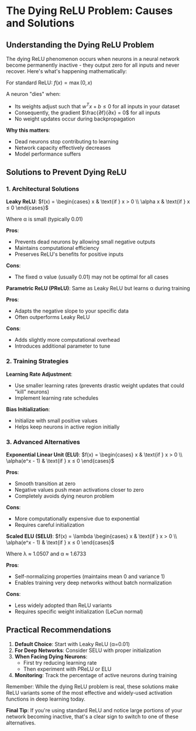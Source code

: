 # The Dying ReLU Problem: Causes and Solutions

## Understanding the Dying ReLU Problem

The dying ReLU phenomenon occurs when neurons in a neural network become permanently inactive - they output zero for all inputs and never recover. Here's what's happening mathematically:

For standard ReLU: $f(x) = \max(0, x)$

A neuron "dies" when:
- Its weights adjust such that $w^Tx + b ≤ 0$ for all inputs in your dataset
- Consequently, the gradient $\frac{∂f}{∂x} = 0$ for all inputs
- No weight updates occur during backpropagation

**Why this matters**:
- Dead neurons stop contributing to learning
- Network capacity effectively decreases
- Model performance suffers

## Solutions to Prevent Dying ReLU

### 1. Architectural Solutions

**Leaky ReLU**:
$f(x) = \begin{cases} 
x & \text{if } x > 0 \\
\alpha x & \text{if } x ≤ 0 
\end{cases}$

Where α is small (typically 0.01)

**Pros**:
- Prevents dead neurons by allowing small negative outputs
- Maintains computational efficiency
- Preserves ReLU's benefits for positive inputs

**Cons**:
- The fixed α value (usually 0.01) may not be optimal for all cases

**Parametric ReLU (PReLU)**:
Same as Leaky ReLU but learns α during training

**Pros**:
- Adapts the negative slope to your specific data
- Often outperforms Leaky ReLU

**Cons**:
- Adds slightly more computational overhead
- Introduces additional parameter to tune

### 2. Training Strategies

**Learning Rate Adjustment**:
- Use smaller learning rates (prevents drastic weight updates that could "kill" neurons)
- Implement learning rate schedules

**Bias Initialization**:
- Initialize with small positive values
- Helps keep neurons in active region initially

### 3. Advanced Alternatives

**Exponential Linear Unit (ELU)**:
$f(x) = \begin{cases} 
x & \text{if } x > 0 \\
\alpha(e^x - 1) & \text{if } x ≤ 0 
\end{cases}$

**Pros**:
- Smooth transition at zero
- Negative values push mean activations closer to zero
- Completely avoids dying neuron problem

**Cons**:
- More computationally expensive due to exponential
- Requires careful initialization

**Scaled ELU (SELU)**:
$f(x) = \lambda \begin{cases} 
x & \text{if } x > 0 \\
\alpha(e^x - 1) & \text{if } x ≤ 0 
\end{cases}$

Where λ ≈ 1.0507 and α ≈ 1.6733

**Pros**:
- Self-normalizing properties (maintains mean 0 and variance 1)
- Enables training very deep networks without batch normalization

**Cons**:
- Less widely adopted than ReLU variants
- Requires specific weight initialization (LeCun normal)

## Practical Recommendations

1. **Default Choice**: Start with Leaky ReLU (α=0.01)
2. **For Deep Networks**: Consider SELU with proper initialization
3. **When Facing Dying Neurons**:
   - First try reducing learning rate
   - Then experiment with PReLU or ELU
4. **Monitoring**: Track the percentage of active neurons during training

Remember: While the dying ReLU problem is real, these solutions make ReLU variants some of the most effective and widely-used activation functions in deep learning today.

**Final Tip**: If you're using standard ReLU and notice large portions of your network becoming inactive, that's a clear sign to switch to one of these alternatives.
